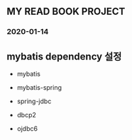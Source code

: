 ## MY READ BOOK PROJECT
### 2020-01-14

## mybatis dependency 설정
* mybatis
* mybatis-spring
* spring-jdbc
* dbcp2

* ojdbc6
